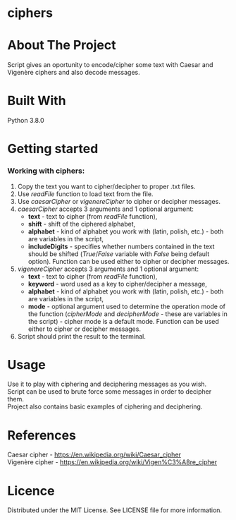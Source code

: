 # ciphers

# About The Project
Script gives an oportunity to encode/cipher some text with Caesar and Vigenère ciphers and also decode messages.

# Built With
Python 3.8.0

# Getting started

### Working with ciphers:

1. Copy the text you want to cipher/decipher to proper .txt files.
2. Use _readFile_ function to load text from the file.
3. Use _caesarCipher_ or _vigenereCipher_ to cipher or decipher messages.
4. _caesarCipher_ accepts 3 arguments and 1 optional argument:
    - __text__ - text to cipher (from _readFile_ function),
    - __shift__ - shift of the ciphered alphabet,
    - __alphabet__ - kind of alphabet you work with (latin, polish, etc.) - both are variables in the script,
    - __includeDigits__ - specifies whether numbers contained in the text should be shifted (_True_/_False_ variable with _False_ being default option). Function can be used either to cipher or decipher messages.
5. _vigenereCipher_ accepts 3 arguments and 1 optional argument:
    - __text__ - text to cipher (from _readFile_ function),
    - __keyword__ - word used as a key to cipher/decipher a message,
    - __alphabet__ - kind of alphabet you work with (latin, polish, etc.) - both are variables in the script,
    - __mode__ - optional argument used to determine the operation mode of the function (_cipherMode_ and _decipherMode_ - these are variables in the script) - cipher mode is a default mode. Function can be used either to cipher or decipher messages.
6. Script should print the result to the terminal.

# Usage
Use it to play with ciphering and deciphering messages as you wish.  
Script can be used to brute force some messages in order to decipher them.  
Project also contains basic examples of ciphering and deciphering.

# References
Caesar cipher - https://en.wikipedia.org/wiki/Caesar_cipher  
Vigenère cipher - https://en.wikipedia.org/wiki/Vigen%C3%A8re_cipher

# Licence
Distributed under the MIT License. See LICENSE file for more information.
